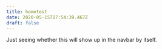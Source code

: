 ```yaml
---
title: hometest
date: 2020-05-15T17:54:39.467Z
draft: false
---
```

Just seeing whether this will show up in the navbar by itself.

